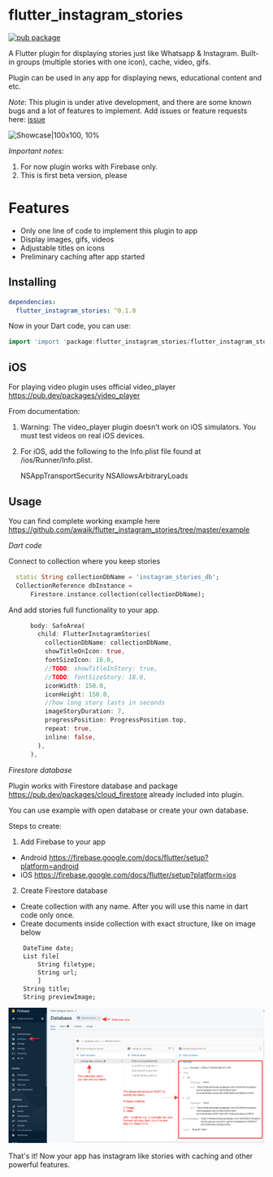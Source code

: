# flutter_instagram_stories

[![pub package](https://img.shields.io/pub/v/camera.svg)](https://pub.dartlang.org/packages/camera)

A Flutter plugin for displaying stories just like Whatsapp & Instagram. Built-in groups (multiple stories with one icon), cache, video, gifs.

Plugin can be used in any app for displaying news, educational content and etc.


*Note*: This plugin is under ative development, and there are some known bugs and a lot of features to implement. Add issues or feature requests here: [issue](https://github.com/awaik/flutter_instagram_stories/issues)



![Showcase|100x100, 10%](example/lib/showcase1.gif)

*Important notes:*

1. For now plugin works with Firebase only.
2. This is first beta version, please


# Features

* Only one line of code to implement this plugin to app
* Display images, gifs, videos
* Adjustable titles on icons
* Preliminary caching after app started

## Installing

```yaml
dependencies:
  flutter_instagram_stories: ^0.1.0
```

Now in your Dart code, you can use:

```dart
import 'import 'package:flutter_instagram_stories/flutter_instagram_stories.dart';';
```

## iOS

For playing video plugin uses official video_player https://pub.dev/packages/video_player

From documentation:

1.  Warning: The video_player plugin doesn’t work on iOS simulators. You must test videos on real iOS devices.

2. For iOS, add the following to the Info.plist file found at <project root>/ios/Runner/Info.plist.

	<key>NSAppTransportSecurity</key>
    <dict>
      <key>NSAllowsArbitraryLoads</key>
      <true/>
    </dict>

## Usage


You can find complete working example here https://github.com/awaik/flutter_instagram_stories/tree/master/example

*Dart code*

Connect to collection where you keep stories

```dart
  static String collectionDbName = 'instagram_stories_db';
  CollectionReference dbInstance =
      Firestore.instance.collection(collectionDbName);
```

And add stories full functionality to your app.

```dart
      body: SafeArea(
        child: FlutterInstagramStories(
          collectionDbName: collectionDbName,
          showTitleOnIcon: true,
          fontSizeIcon: 16.0,
          //TODO: showTitleInStory: true,
          //TODO: fontSizeStory: 18.0,
          iconWidth: 150.0,
          iconHeight: 150.0,
          //how long story lasts in seconds
          imageStoryDuration: 7,
          progressPosition: ProgressPosition.top,
          repeat: true,
          inline: false,
        ),
      ),
```

*Firestore database*

Plugin works with Firestore database and package https://pub.dev/packages/cloud_firestore already included into plugin.

You can use example with open database or create your own database.

Steps to create:

1. Add Firebase to your app

- Android https://firebase.google.com/docs/flutter/setup?platform=android
- iOS https://firebase.google.com/docs/flutter/setup?platform=ios

2. Create Firestore database

- Create collection with any name. After you will use this name in dart code only once.
- Create documents inside collection with exact structure, like on image below


```
    DateTime date;
    List file[
        String filetype;
        String url;
        ]
    String title;
    String previewImage;
```

![Showcase|100x100, 10%](example/lib/collection_structure.png)

That's it! Now your app has instagram like stories with caching and other powerful features.




